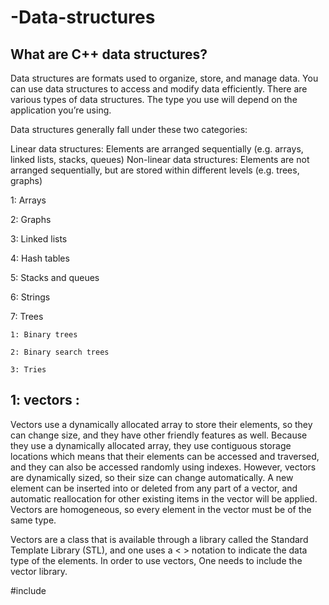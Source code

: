 # -Data-structures


What are C++ data structures?
-----------------------------

Data structures are formats used to organize, store, and manage data. You can use data structures to access and modify data efficiently. There are various types of data structures. The type you use will depend on the application you’re using.


Data structures generally fall under these two categories:

Linear data structures: Elements are arranged sequentially (e.g. arrays, linked lists, stacks, queues)
Non-linear data structures: Elements are not arranged sequentially, but are stored within different levels (e.g. trees, graphs)


1: Arrays

2: Graphs

3: Linked lists

4: Hash tables

5: Stacks and queues

6: Strings

7: Trees

    1: Binary trees
  
    2: Binary search trees
  
    3: Tries






1: vectors :
-----------


Vectors use a dynamically allocated array to store their elements, so they can change size, and they have other friendly features as well. Because they use a dynamically allocated array, they use contiguous storage locations which means that their elements can be accessed and traversed, and they can also be accessed randomly using indexes. However, vectors are dynamically sized, so their size can change automatically. A new element can be inserted into or deleted from any part of a vector, and automatic reallocation for other existing items in the vector will be applied. Vectors are homogeneous, so every element in the vector must be of the same type.

Vectors are a class that is available through a library called the Standard Template Library (STL), and one uses a < > notation to indicate the data type of the elements. In order to use vectors, One needs to include the vector library.

#include <vector>
